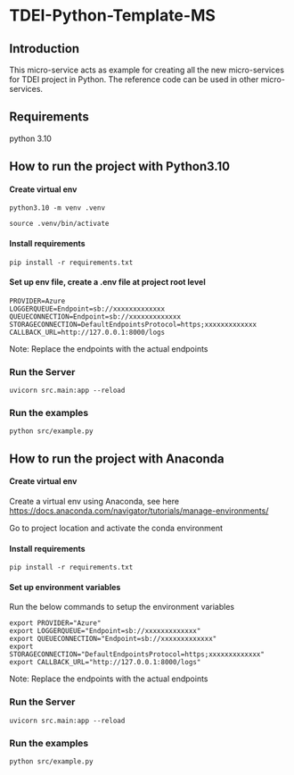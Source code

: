 # TDEI-Python-Template-MS
## Introduction 
This micro-service acts as example for creating all the new micro-services for TDEI project in Python. The reference code can be used in other micro-services.

## Requirements
python 3.10

## How to run the project with Python3.10

#### Create virtual env

`python3.10 -m venv .venv`

`source .venv/bin/activate`

#### Install requirements

`pip install -r requirements.txt`


#### Set up env file, create a .env file at project root level 

```
PROVIDER=Azure
LOGGERQUEUE=Endpoint=sb://xxxxxxxxxxxxx
QUEUECONNECTION=Endpoint=sb://xxxxxxxxxxxxx
STORAGECONNECTION=DefaultEndpointsProtocol=https;xxxxxxxxxxxxx
CALLBACK_URL=http://127.0.0.1:8000/logs
```
Note: Replace the endpoints with the actual endpoints

### Run the Server

`uvicorn src.main:app --reload`

### Run the examples

`python src/example.py`


## How to run the project with Anaconda

#### Create virtual env
Create a virtual env using Anaconda, see here https://docs.anaconda.com/navigator/tutorials/manage-environments/

Go to project location and activate the conda environment

#### Install requirements

`pip install -r requirements.txt`

#### Set up environment variables 
Run the below commands to setup the environment variables
```
export PROVIDER="Azure"
export LOGGERQUEUE="Endpoint=sb://xxxxxxxxxxxxx"
export QUEUECONNECTION="Endpoint=sb://xxxxxxxxxxxxx"
export STORAGECONNECTION="DefaultEndpointsProtocol=https;xxxxxxxxxxxxx"
export CALLBACK_URL="http://127.0.0.1:8000/logs"
```
Note: Replace the endpoints with the actual endpoints

### Run the Server

`uvicorn src.main:app --reload`

### Run the examples

`python src/example.py`